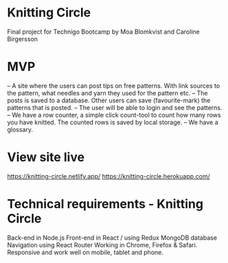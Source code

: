 # Knitting Circle 

Final project for Technigo Bootcamp by Moa Blomkvist and Caroline Birgersson

# MVP
– A site where the users can post tips on free patterns. 
With link sources to the pattern, what needles and yarn they used for the pattern etc. 
– The posts is saved to a database. Other users can save (favourite-mark)  the patterns that is posted. 
– The user will be able to login and see the patterns. 
– We have a row counter, a simple click count-tool to count how many rows you have knitted. 
The counted rows is saved by local storage. 
– We have a glossary. 

# View site live
https://knitting-circle.netlify.app/
https://knitting-circle.herokuapp.com/ 

# Technical requirements - Knitting Circle
Back-end in Node.js
Front-end in React / using Redux
MongoDB database
Navigation using React Router
Working in Chrome, Firefox & Safari.
Responsive and work well on mobile, tablet and phone.

